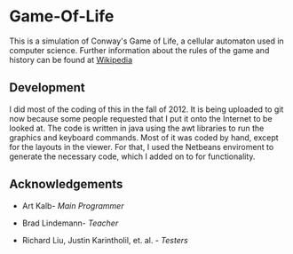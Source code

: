 Game-Of-Life
============

This is a simulation of Conway's Game of Life, a cellular automaton used in computer science. Further information about the rules of the game and history can be found at [Wikipedia][1]

Development
-----------
I did most of the coding of this in the fall of 2012. It is being uploaded to git now because some people requested that I put it onto the Internet to be looked at. The code is written in java using the awt libraries to run the graphics and keyboard commands. Most of it was coded by hand, except for the layouts in the viewer. For that, I used the Netbeans enviroment to generate the necessary code, which I added on to for functionality.

Acknowledgements
----------------
* Art Kalb- *Main Programmer*
* Brad Lindemann- *Teacher*
* Richard Liu, Justin Karintholil, et. al. - *Testers*

  [1]:en.wikipedia.org/wiki/Conway's_Game_of_Life "Wikipedia"
